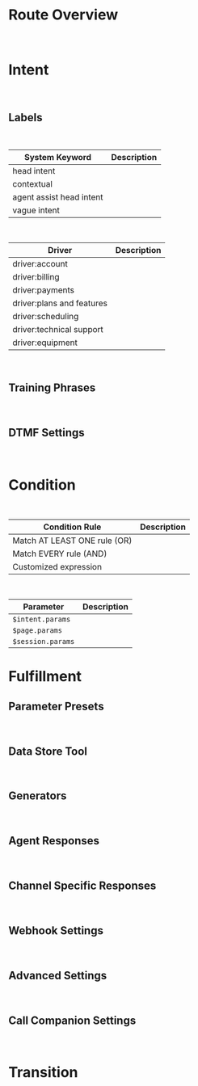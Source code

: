# Route Overview

<br>

# Intent

<br>

## Labels

<br>

| System Keyword | Description |
| --- | --- |
| head intent | |
| contextual | |
| agent assist head intent | |
| vague intent | |

<br>

| Driver | Description |
| --- | --- |
| driver:account | |
| driver:billing | |
| driver:payments | |
| driver:plans and features | |
| driver:scheduling | |
| driver:technical support | |
| driver:equipment | |

<br>

## Training Phrases

<br>

## DTMF Settings

<br>

# Condition 

<br>

| Condition Rule | Description |
| --- | --- |
| Match AT LEAST ONE rule (OR) | |
| Match EVERY rule (AND) | |
| Customized expression | |

<br>

| Parameter | Description |
| --- | --- |
| `$intent.params` | |
| `$page.params` | |
| `$session.params` | |

# Fulfillment

## Parameter Presets

<br>

## Data Store Tool

<br>

## Generators

<br>

## Agent Responses

<br>

## Channel Specific Responses

<br>

## Webhook Settings

<br>

## Advanced Settings

<br>

## Call Companion Settings
<br>

# Transition

